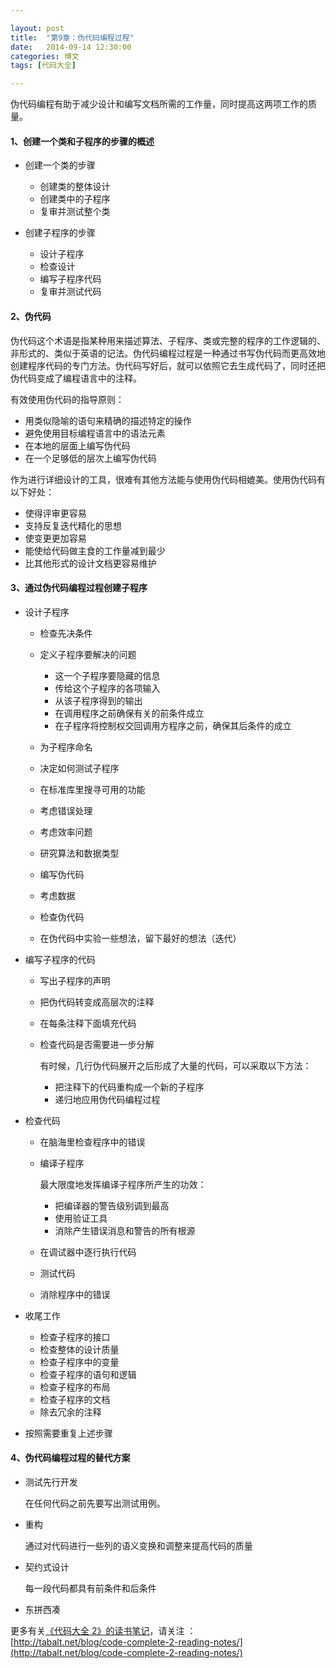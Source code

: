 ```yaml
---

layout: post
title:  "第9章：伪代码编程过程"
date:   2014-09-14 12:30:00
categories: 博文
tags: [代码大全]

---
```


伪代码编程有助于减少设计和编写文档所需的工作量，同时提高这两项工作的质量。

#### 1、创建一个类和子程序的步骤的概述

* 创建一个类的步骤

	* 创建类的整体设计
	* 创建类中的子程序
	* 复审并测试整个类

* 创建子程序的步骤

	* 设计子程序
	* 检查设计
	* 编写子程序代码
	* 复审并测试代码  


#### 2、伪代码

伪代码这个术语是指某种用来描述算法、子程序、类或完整的程序的工作逻辑的、非形式的、类似于英语的记法。伪代码编程过程是一种通过书写伪代码而更高效地创建程序代码的专门方法。伪代码写好后，就可以依照它去生成代码了，同时还把伪代码变成了编程语言中的注释。

有效使用伪代码的指导原则：

* 用类似隐喻的语句来精确的描述特定的操作
* 避免使用目标编程语言中的语法元素
* 在本地的层面上编写伪代码
* 在一个足够低的层次上编写伪代码

作为进行详细设计的工具，很难有其他方法能与使用伪代码相媲美。使用伪代码有以下好处：

* 使得评审更容易
* 支持反复迭代精化的思想
* 使变更更加容易
* 能使给代码做主食的工作量减到最少
* 比其他形式的设计文档更容易维护


#### 3、通过伪代码编程过程创建子程序

* 设计子程序

	* 检查先决条件
	* 定义子程序要解决的问题
	
		* 这一个子程序要隐藏的信息
		* 传给这个子程序的各项输入
		* 从该子程序得到的输出
		* 在调用程序之前确保有关的前条件成立
		* 在子程序将控制权交回调用方程序之前，确保其后条件的成立
	* 为子程序命名
	* 决定如何测试子程序
	* 在标准库里搜寻可用的功能
	* 考虑错误处理
	* 考虑效率问题
	* 研究算法和数据类型
	* 编写伪代码
	* 考虑数据
	* 检查伪代码
	* 在伪代码中实验一些想法，留下最好的想法（迭代）
	 
* 编写子程序的代码

	* 写出子程序的声明
	* 把伪代码转变成高层次的注释
	* 在每条注释下面填充代码
	* 检查代码是否需要进一步分解
	
		有时候，几行伪代码展开之后形成了大量的代码，可以采取以下方法：
	
		* 把注释下的代码重构成一个新的子程序
		* 递归地应用伪代码编程过程 

* 检查代码

	* 在脑海里检查程序中的错误
	* 编译子程序
	
		最大限度地发挥编译子程序所产生的功效：
		
		* 把编译器的警告级别调到最高
		* 使用验证工具
		* 消除产生错误消息和警告的所有根源
	
	* 在调试器中逐行执行代码
	* 测试代码
	* 消除程序中的错误

* 收尾工作

	* 检查子程序的接口
	* 检查整体的设计质量
	* 检查子程序中的变量
	* 检查子程序的语句和逻辑
	* 检查子程序的布局
	* 检查子程序的文档
	* 除去冗余的注释

* 按照需要重复上述步骤


#### 4、伪代码编程过程的替代方案

* 测试先行开发

	在任何代码之前先要写出测试用例。

* 重构

	通过对代码进行一些列的语义变换和调整来提高代码的质量

* 契约式设计

	每一段代码都具有前条件和后条件

* 东拼西凑




更多有关[《代码大全 2》的读书笔记](http://tabalt.net/blog/code-complete-2-reading-notes/)，请关注 ：  
[http://tabalt.net/blog/code-complete-2-reading-notes/](http://tabalt.net/blog/code-complete-2-reading-notes/)







